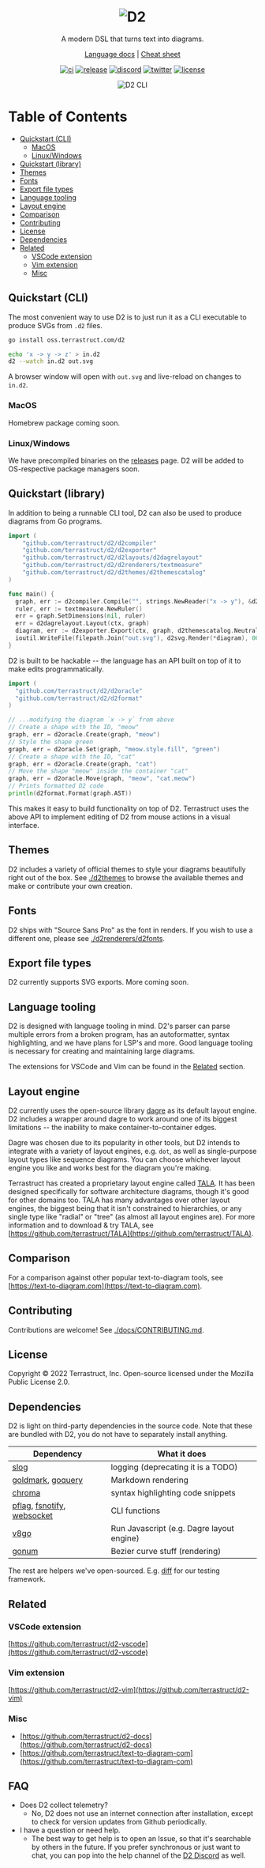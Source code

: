 <div align="center">
  <h1>
    <img src="./docs/assets/logo.svg" alt="D2" />
  </h1>
  <p>A modern DSL that turns text into diagrams.</p>

[Language docs](https://d2lang.com) | [Cheat sheet](./docs/assets/cheat_sheet.pdf)

[![ci](https://github.com/terrastruct/d2/actions/workflows/ci.yml/badge.svg)](https://github.com/terrastruct/d2/actions/workflows/ci.yml)
[![release](https://img.shields.io/github/v/release/terrastruct/d2)](https://github.com/terrastruct/d2/releases)
[![discord](https://img.shields.io/discord/1039184639652265985?label=discord)](https://discord.gg/NF6X8K4eDq)
[![twitter](https://img.shields.io/twitter/follow/terrastruct?style=social)](https://twitter.com/terrastruct)
[![license](https://img.shields.io/github/license/terrastruct/d2?color=9cf)](./LICENSE.txt)

<img src="./docs/assets/cli.gif" alt="D2 CLI" />

</div>

# Table of Contents

<!-- toc -->

- [Quickstart (CLI)](#quickstart-cli)
  * [MacOS](#macos)
  * [Linux/Windows](#linuxwindows)
- [Quickstart (library)](#quickstart-library)
- [Themes](#themes)
- [Fonts](#fonts)
- [Export file types](#export-file-types)
- [Language tooling](#language-tooling)
- [Layout engine](#layout-engine)
- [Comparison](#comparison)
- [Contributing](#contributing)
- [License](#license)
- [Dependencies](#dependencies)
- [Related](#related)
  * [VSCode extension](#vscode-extension)
  * [Vim extension](#vim-extension)
  * [Misc](#misc)

<!-- tocstop -->

## Quickstart (CLI)
The most convenient way to use D2 is to just run it as a CLI executable to
produce SVGs from `.d2` files.

```sh
go install oss.terrastruct.com/d2

echo 'x -> y -> z' > in.d2
d2 --watch in.d2 out.svg
```

A browser window will open with `out.svg` and live-reload on changes to `in.d2`.

### MacOS

Homebrew package coming soon.

### Linux/Windows

We have precompiled binaries on the [releases](https://github.com/terrastruct/d2/releases)
page. D2 will be added to OS-respective package managers soon.


## Quickstart (library)
In addition to being a runnable CLI tool, D2 can also be used to produce diagrams from
Go programs.

```go
import (
	"github.com/terrastruct/d2/d2compiler"
	"github.com/terrastruct/d2/d2exporter"
	"github.com/terrastruct/d2/d2layouts/d2dagrelayout"
	"github.com/terrastruct/d2/d2renderers/textmeasure"
	"github.com/terrastruct/d2/d2themes/d2themescatalog"
)

func main() {
  graph, err := d2compiler.Compile("", strings.NewReader("x -> y"), &d2compiler.CompileOptions{ UTF16: true })
  ruler, err := textmeasure.NewRuler()
  err = graph.SetDimensions(nil, ruler)
  err = d2dagrelayout.Layout(ctx, graph)
  diagram, err := d2exporter.Export(ctx, graph, d2themescatalog.NeutralDefault)
  ioutil.WriteFile(filepath.Join("out.svg"), d2svg.Render(*diagram), 0600)
}
```

D2 is built to be hackable -- the language has an API built on top of it to make edits
programmatically.

```go
import (
  "github.com/terrastruct/d2/d2oracle"
  "github.com/terrastruct/d2/d2format"
)

// ...modifying the diagram `x -> y` from above
// Create a shape with the ID, "meow"
graph, err = d2oracle.Create(graph, "meow")
// Style the shape green
graph, err = d2oracle.Set(graph, "meow.style.fill", "green")
// Create a shape with the ID, "cat"
graph, err = d2oracle.Create(graph, "cat")
// Move the shape "meow" inside the container "cat"
graph, err = d2oracle.Move(graph, "meow", "cat.meow")
// Prints formatted D2 code
println(d2format.Format(graph.AST))
```

This makes it easy to build functionality on top of D2. Terrastruct uses the above API to
implement editing of D2 from mouse actions in a visual interface.

## Themes

D2 includes a variety of official themes to style your diagrams beautifully right out of
the box. See [./d2themes](./d2themes) to browse the available themes and make or
contribute your own creation.

## Fonts

D2 ships with "Source Sans Pro" as the font in renders. If you wish to use a different
one, please see [./d2renderers/d2fonts](./d2renderers/d2fonts).

## Export file types

D2 currently supports SVG exports. More coming soon.

## Language tooling

D2 is designed with language tooling in mind. D2's parser can parse multiple errors from a
broken program, has an autoformatter, syntax highlighting, and we have plans for LSP's and
more. Good language tooling is necessary for creating and maintaining large diagrams.

The extensions for VSCode and Vim can be found in the [Related](#related) section.

## Layout engine

D2 currently uses the open-source library [dagre](https://github.com/dagrejs/dagre) as its
default layout engine. D2 includes a wrapper around dagre to work around one of its
biggest limitations -- the inability to make container-to-container edges.

Dagre was chosen due to its popularity in other tools, but D2 intends to integrate with a
variety of layout engines, e.g. `dot`, as well as single-purpose layout types like
sequence diagrams. You can choose whichever layout engine you like and works best for the
diagram you're making.

Terrastruct has created a proprietary layout engine called
[TALA](https://terrastruct.com/tala). It has been designed specifically for software
architecture diagrams, though it's good for other domains too. TALA has many advantages
over other layout engines, the biggest being that it isn't constrained to hierarchies, or
any single type like "radial" or "tree" (as almost all layout engines are). For more
information and to download & try TALA, see
[https://github.com/terrastruct/TALA](https://github.com/terrastruct/TALA).

## Comparison

For a comparison against other popular text-to-diagram tools, see
[https://text-to-diagram.com](https://text-to-diagram.com).

## Contributing

Contributions are welcome! See [./docs/CONTRIBUTING.md](./docs/CONTRIBUTING.md).

## License

Copyright © 2022 Terrastruct, Inc. Open-source licensed under the Mozilla Public License
2.0.

## Dependencies

D2 is light on third-party dependencies in the source code. Note that these are bundled
with D2, you do not have to separately install anything.

| Dependency                                                                                                                          | What it does                              |
| -----------                                                                                                                         | -----------                               |
| [slog](https://cdr.dev/slog)                                                                                                        | logging (deprecating it is a TODO)        |
| [goldmark](https://github.com/yuin/goldmark), [goquery](https://github.com/PuerkitoBio/goquery)                                     | Markdown rendering                        |
| [chroma](https://github.com/alecthomas/chroma)                                                                                      | syntax highlighting code snippets         |
| [pflag](https://github.com/spf13/pflag), [fsnotify](https://github.com/fsnotify/fsnotify), [websocket](https://nhooyr.io/websocket) | CLI functions                             |
| [v8go](https://rogchap.com/v8go)                                                                                                    | Run Javascript (e.g. Dagre layout engine) |
| [gonum](https://gonum.org/v1/plot)                                                                                                  | Bezier curve stuff (rendering)            |

The rest are helpers we've open-sourced. E.g. [diff](https://oss.terrastruct.com/diff) for
our testing framework.

## Related

### VSCode extension

[https://github.com/terrastruct/d2-vscode](https://github.com/terrastruct/d2-vscode)

### Vim extension

[https://github.com/terrastruct/d2-vim](https://github.com/terrastruct/d2-vim)

### Misc

- [https://github.com/terrastruct/d2-docs](https://github.com/terrastruct/d2-docs)
- [https://github.com/terrastruct/text-to-diagram-com](https://github.com/terrastruct/text-to-diagram-com)

## FAQ

- Does D2 collect telemetry?
  - No, D2 does not use an internet connection after installation, except to check for
    version updates from Github periodically.
- I have a question or need help.
  - The best way to get help is to open an Issue, so that it's searchable by others in the
    future. If you prefer synchronous or just want to chat, you can pop into the help
    channel of the [D2 Discord](https://discord.gg/NF6X8K4eDq) as well.
